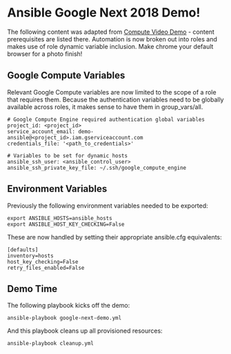 # Ansible Google Next 2018 Demo!

The following content was adapted from [Compute Video Demo](https://github.com/GoogleCloudPlatform/compute-video-demo-ansible) - content prerequisites are listed there. Automation is now broken out into roles and makes use of role dynamic variable inclusion. Make chrome your default browser for a photo finish! 

Google Compute Variables
--------------
Relevant Google Compute variables are now limited to the scope of a role that requires them. Because the authentication variables need to be globally available across roles, it makes sense to have them in group_vars/all.
```
# Google Compute Engine required authentication global variables
project_id: <project_id>
service_account_email: demo-ansible@<project_id>.iam.gserviceaccount.com
credentials_file: '<path_to_credentials>'

# Variables to be set for dynamic hosts
ansible_ssh_user: <ansible_control_user>
ansible_ssh_private_key_file: ~/.ssh/google_compute_engine
```

Environment Variables
--------------
Previously the following environment variables needed to be exported:
```
export ANSIBLE_HOSTS=ansible_hosts
export ANSIBLE_HOST_KEY_CHECKING=False
```

These are now handled by setting their appropriate ansible.cfg equivalents:
```
[defaults]
inventory=hosts
host_key_checking=False
retry_files_enabled=False
```

Demo Time
--------------
The following playbook kicks off the demo:
```
ansible-playbook google-next-demo.yml
```

And this playbook cleans up all provisioned resources:
```
ansible-playbook cleanup.yml
```

